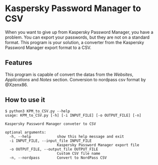 # Kaspersky Password Manager to CSV

When you want to give up from Kaspersky Password Manager, you have a problem. You can export your passwords, but they are not on a standard format. This program is your solution, a converter from the Kaspersky Password Manager export format to a CSV.

## Features
This program is capable of convert the datas from the *Websites*, *Applications* and *Notes* section.
Conversion to nordpass csv format by @Xzenx86.

## How to use it
```
$ python3 KPM_to_CSV.py --help
usage: KPM_to_CSV.py [-h] [-i INPUT_FILE] [-o OUTPUT_FILE] [-n]

Kaspersky Password Manager conveter to CSV

optional arguments:
  -h, --help            show this help message and exit
  -i INPUT_FILE, --input_file INPUT_FILE
                        Kaspersky Password Manager export file
  -o OUTPUT_FILE, --output_file OUTPUT_FILE
                        Custom CSV file name
  -n, --nordpass        Convert to NordPass CSV
```

